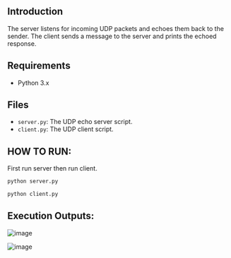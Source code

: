 ## Introduction

The server listens for incoming UDP packets and echoes them back to the sender. The client sends a message to the server and prints the echoed response.

## Requirements

- Python 3.x

## Files

- `server.py`: The UDP echo server script.
- `client.py`: The UDP client script.

## HOW TO RUN: 

First run server then run client.

```bash
python server.py
```

```bash
python client.py
```

## Execution Outputs:

![image](https://github.com/SaadARazzaq/Blackhat-Python/assets/123338307/08dffd52-8a54-42a3-9804-c31efb8204a0)

![image](https://github.com/SaadARazzaq/Blackhat-Python/assets/123338307/79573bd8-cf88-46db-8729-51762aa8a7af)
